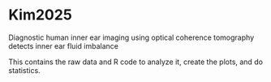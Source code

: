 # Kim2025
Diagnostic human inner ear imaging using optical coherence tomography detects inner ear fluid imbalance

This contains the raw data and R code to analyze it, create the plots, and do statistics.
